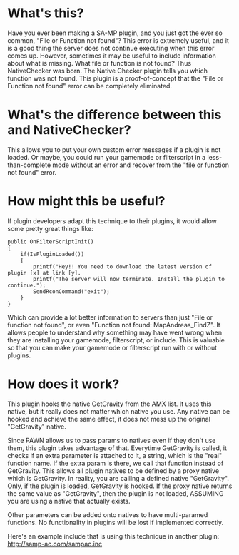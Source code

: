 What's this?
==========
Have you ever been making a SA-MP plugin, and you just got the ever so common, "File or Function not found"? This error is extremely useful, and it is a good thing the server does not continue executing when this error comes up.
However, sometimes it may be useful to include information about what is missing. What file or function is not found? Thus NativeChecker was born. The Native Checker plugin tells you which function was not found. This plugin is a proof-of-concept that the "File or Function not found" error can be completely eliminated.

What's the difference between this and NativeChecker?
==========
This allows you to put your own custom error messages if a plugin is not loaded. Or maybe, you could run your gamemode or filterscript in a less-than-complete mode without an error and recover from the "file or function not found" error.

How might this be useful?
==========
If plugin developers adapt this technique to their plugins, it would allow some pretty great things like:
```
public OnFilterScriptInit()
{
	if(IsPluginLoaded())
	{
		printf("Hey!! You need to download the latest version of plugin [x] at link [y].
		printf("The server will now terminate. Install the plugin to continue.");
		SendRconCommand("exit");
	}
}
```

Which can provide a lot better information to servers than just "File or function not found", or even "Function not found: MapAndreas_FindZ". It allows people to understand why something may have went wrong when they are installing your gamemode, filterscript, or include. This is valuable so that you can make your gamemode or filterscript run with or without plugins.


How does it work?
==========
This plugin hooks the native GetGravity from the AMX list. It uses this native, but it really does not matter which native you use. Any native can be hooked and achieve the same effect, it does not mess up the original "GetGravity" native.

Since PAWN allows us to pass params to natives even if they don't use them, this plugin takes advantage of that. Everytime GetGravity is called, it checks if an extra parameter is attached to it, a string, which is the "real" function name. If the extra param is there, we call that function instead of GetGravity. This allows all plugin natives to be defined by a proxy native which is GetGravity. In reality, you are calling a defined native "GetGravity". Only, if the plugin is loaded, GetGravity is hooked. If the proxy native returns the same value as "GetGravity", then the plugin is not loaded, ASSUMING you are using a native that actually exists.

Other parameters can be added onto natives to have multi-paramed functions. No functionality in plugins will be lost if implemented correctly.

Here's an example include that is using this technique in another plugin: http://samp-ac.com/sampac.inc
